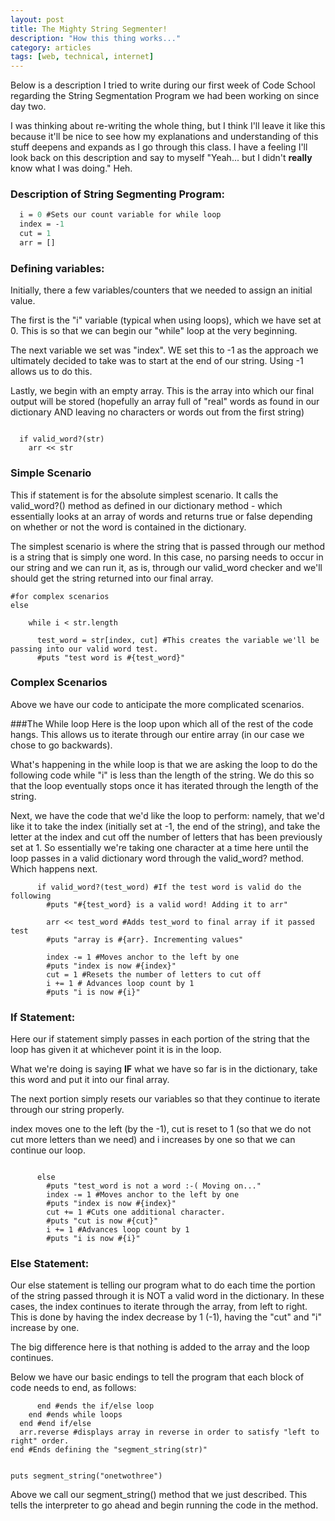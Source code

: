 ```yaml
---
layout: post
title: The Mighty String Segmenter!
description: "How this thing works..."
category: articles
tags: [web, technical, internet]
---
```


Below is a description I tried to write during our first week of Code School regarding the String Segmentation Program we had been working on since day two.

I was thinking about re-writing the whole thing, but I think I'll leave it like this because it'll be nice to see how my explanations and understanding of this stuff deepens and expands as I go through this class. I have a feeling I'll look back on this description and say to myself "Yeah... but I didn't **really** know what I was doing." Heh.

### Description of String Segmenting Program:

```def segment_string(str)
  i = 0 #Sets our count variable for while loop
  index = -1
  cut = 1 
  arr = []
```

### Defining variables:

Initially, there a few variables/counters that we needed to
assign an initial value.

The first is the "i" variable (typical when using loops), which we have set at
0. This is so that we can begin our "while" loop at the very 
beginning.

The next variable we set was "index". WE set this to -1 as the approach we ultimately decided to take was to start at the end of our string. Using -1 allows us to do this.

Lastly, we begin with an empty array. This is the array into which
our final output will be stored (hopefully an array full of "real" words as found in our dictionary AND leaving no characters or words out from the first string)

```

  if valid_word?(str) 
    arr << str

```

### Simple Scenario

This if statement is for the absolute simplest scenario. 
It calls the valid_word?() method as defined in our dictionary method - which essentially looks at an array of words and returns true or false depending on whether or not the word is contained in the dictionary.

The simplest scenario is where the string that is passed through our method is a string that is simply one word. In this case, no parsing needs to occur in our string and we can run it, as is, through our valid_word checker and we'll should get the string returned into our final array.

```
#for complex scenarios
else

    while i < str.length 

      test_word = str[index, cut] #This creates the variable we'll be passing into our valid word test.
      #puts "test word is #{test_word}"
```
### Complex Scenarios

Above we have our code to anticipate the more complicated scenarios.

###The While loop
Here is the loop upon which all of the rest of the code hangs. This allows us to iterate through our entire array (in our case we chose to go backwards).

What's happening in the while loop is that we are asking the loop to do the following code while "i" is less than the length of the string. We do this so that the loop eventually stops once it has iterated through the length of the string.

Next, we have the code that we'd like the loop to perform: namely, that we'd like it to take the index (initially set at -1, the end of the string), and take the letter at the index and cut off the number of letters that has been previously set at 1. So essentially we're taking one character at a time here until the loop passes in a valid dictionary word through the valid_word? method. Which happens next.


```
      if valid_word?(test_word) #If the test word is valid do the following
        #puts "#{test_word} is a valid word! Adding it to arr"

        arr << test_word #Adds test_word to final array if it passed test
        #puts "array is #{arr}. Incrementing values"

        index -= 1 #Moves anchor to the left by one
        #puts "index is now #{index}"
        cut = 1 #Resets the number of letters to cut off
        i += 1 # Advances loop count by 1
        #puts "i is now #{i}"
```


### If Statement:

Here our if statement simply passes in each portion of the string that the loop has given it at whichever point it is in the loop. 

What we're doing is saying **IF** what we have so far is in the dictionary, take this word and put it into our final array.

The next portion simply resets our variables so that they continue to iterate through our string properly.

index moves one to the left (by the -1), cut is reset to 1 (so that we do not cut more letters than we need) and i increases by one so that we can continue our loop.

```

      else
        #puts "test_word is not a word :-( Moving on..."
        index -= 1 #Moves anchor to the left by one
        #puts "index is now #{index}"
        cut += 1 #Cuts one additional character.
        #puts "cut is now #{cut}"
        i += 1 #Advances loop count by 1
        #puts "i is now #{i}"
```

### Else Statement:
Our else statement is telling our program what to do each time the portion of the string passed through it is NOT a valid word in the dictionary.
In these cases, the index continues to iterate through the array, from left to right. This is done by having the index decrease by 1 (-1), having the "cut" and "i" increase by one. 

The big difference here is that nothing is added to the array and the loop continues.


Below we have our basic endings to tell the program that each block of code needs to end, as follows:

```      
      end #ends the if/else loop
    end #ends while loops
  end #end if/else
  arr.reverse #displays array in reverse in order to satisfy "left to right" order.
end #Ends defining the "segment_string(str)"


puts segment_string("onetwothree")

```
Above we call our segment_string() method that we just described. This tells the interpreter to go ahead and begin running the code in the method.
